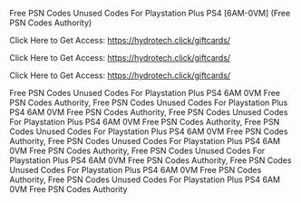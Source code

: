 Free PSN Codes Unused Codes For Playstation Plus PS4 [6AM-0VM] (Free PSN Codes Authority)

Click Here to Get Access: https://hydrotech.click/giftcards/

Click Here to Get Access: https://hydrotech.click/giftcards/

Click Here to Get Access: https://hydrotech.click/giftcards/

Free PSN Codes Unused Codes For Playstation Plus PS4 6AM 0VM Free PSN Codes Authority, Free PSN Codes Unused Codes For Playstation Plus PS4 6AM 0VM Free PSN Codes Authority, Free PSN Codes Unused Codes For Playstation Plus PS4 6AM 0VM Free PSN Codes Authority, Free PSN Codes Unused Codes For Playstation Plus PS4 6AM 0VM Free PSN Codes Authority, Free PSN Codes Unused Codes For Playstation Plus PS4 6AM 0VM Free PSN Codes Authority, Free PSN Codes Unused Codes For Playstation Plus PS4 6AM 0VM Free PSN Codes Authority, Free PSN Codes Unused Codes For Playstation Plus PS4 6AM 0VM Free PSN Codes Authority, Free PSN Codes Unused Codes For Playstation Plus PS4 6AM 0VM Free PSN Codes Authority
